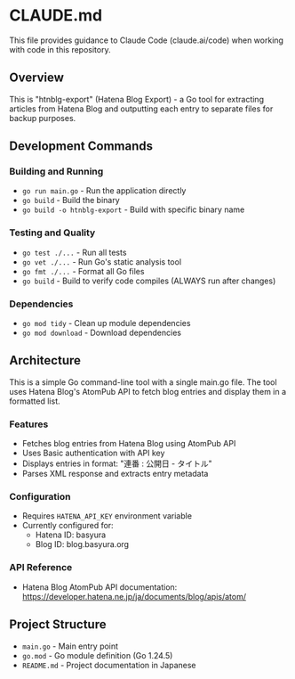 # CLAUDE.md

This file provides guidance to Claude Code (claude.ai/code) when working with code in this repository.

## Overview

This is "htnblg-export" (Hatena Blog Export) - a Go tool for extracting articles from Hatena Blog and outputting each entry to separate files for backup purposes.

## Development Commands

### Building and Running
- `go run main.go` - Run the application directly
- `go build` - Build the binary
- `go build -o htnblg-export` - Build with specific binary name

### Testing and Quality
- `go test ./...` - Run all tests
- `go vet ./...` - Run Go's static analysis tool
- `go fmt ./...` - Format all Go files
- `go build` - Build to verify code compiles (ALWAYS run after changes)

### Dependencies
- `go mod tidy` - Clean up module dependencies
- `go mod download` - Download dependencies

## Architecture

This is a simple Go command-line tool with a single main.go file. The tool uses Hatena Blog's AtomPub API to fetch blog entries and display them in a formatted list.

### Features
- Fetches blog entries from Hatena Blog using AtomPub API
- Uses Basic authentication with API key
- Displays entries in format: "連番 : 公開日 - タイトル"
- Parses XML response and extracts entry metadata

### Configuration
- Requires `HATENA_API_KEY` environment variable
- Currently configured for:
  - Hatena ID: basyura
  - Blog ID: blog.basyura.org

### API Reference
- Hatena Blog AtomPub API documentation: https://developer.hatena.ne.jp/ja/documents/blog/apis/atom/

## Project Structure

- `main.go` - Main entry point
- `go.mod` - Go module definition (Go 1.24.5)
- `README.md` - Project documentation in Japanese